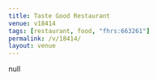 ```yaml
---
title: Taste Good Restaurant
venue: v18414
tags: [restaurant, food, "fhrs:663261"]
permalink: /v/18414/
layout: venue
---
```

null